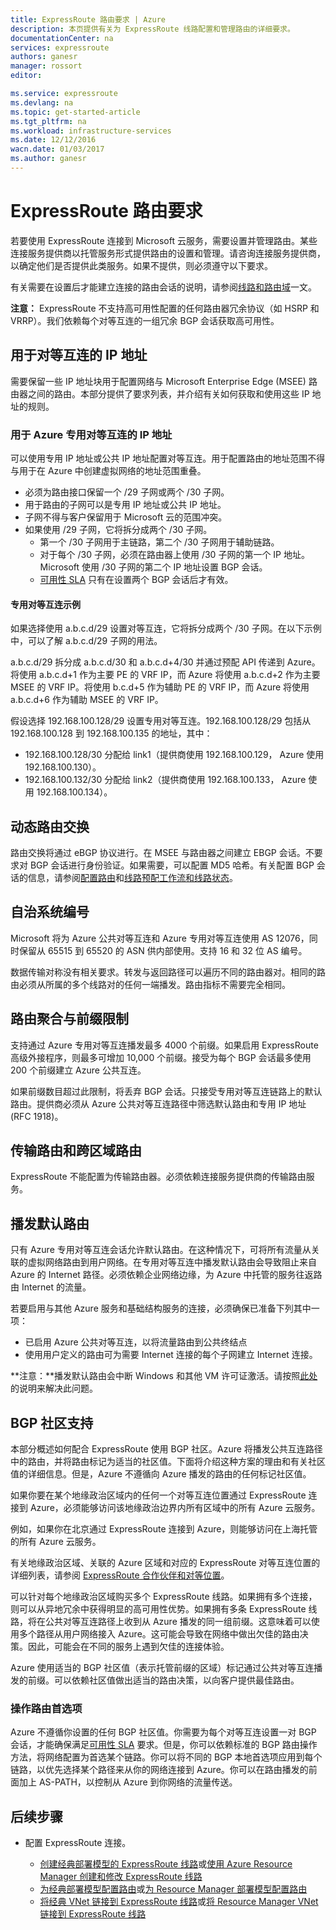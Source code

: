 ```yaml
---
title: ExpressRoute 路由要求 | Azure
description: 本页提供有关为 ExpressRoute 线路配置和管理路由的详细要求。
documentationCenter: na
services: expressroute
authors: ganesr
manager: rossort
editor: 

ms.service: expressroute
ms.devlang: na
ms.topic: get-started-article
ms.tgt_pltfrm: na
ms.workload: infrastructure-services
ms.date: 12/12/2016
wacn.date: 01/03/2017
ms.author: ganesr
---
```


# ExpressRoute 路由要求  

若要使用 ExpressRoute 连接到 Microsoft 云服务，需要设置并管理路由。某些连接服务提供商以托管服务形式提供路由的设置和管理。请咨询连接服务提供商，以确定他们是否提供此类服务。如果不提供，则必须遵守以下要求。

有关需要在设置后才能建立连接的路由会话的说明，请参阅[线路和路由域](./expressroute-circuit-peerings.md)一文。

**注意：** ExpressRoute 不支持高可用性配置的任何路由器冗余协议（如 HSRP 和 VRRP）。我们依赖每个对等互连的一组冗余 BGP 会话获取高可用性。

## 用于对等互连的 IP 地址
需要保留一些 IP 地址块用于配置网络与 Microsoft Enterprise Edge (MSEE) 路由器之间的路由。本部分提供了要求列表，并介绍有关如何获取和使用这些 IP 地址的规则。

### 用于 Azure 专用对等互连的 IP 地址
可以使用专用 IP 地址或公共 IP 地址配置对等互连。用于配置路由的地址范围不得与用于在 Azure 中创建虚拟网络的地址范围重叠。

 - 必须为路由接口保留一个 /29 子网或两个 /30 子网。
 - 用于路由的子网可以是专用 IP 地址或公共 IP 地址。
 - 子网不得与客户保留用于 Microsoft 云的范围冲突。
 - 如果使用 /29 子网，它将拆分成两个 /30 子网。 
     - 第一个 /30 子网用于主链路，第二个 /30 子网用于辅助链路。
     - 对于每个 /30 子网，必须在路由器上使用 /30 子网的第一个 IP 地址。Microsoft 使用 /30 子网的第二个 IP 地址设置 BGP 会话。
     - [可用性 SLA](https://www.azure.cn/support/legal/sla/) 只有在设置两个 BGP 会话后才有效。  

#### 专用对等互连示例

如果选择使用 a.b.c.d/29 设置对等互连，它将拆分成两个 /30 子网。在以下示例中，可以了解 a.b.c.d/29 子网的用法。

a.b.c.d/29 拆分成 a.b.c.d/30 和 a.b.c.d+4/30 并通过预配 API 传递到 Azure。将使用 a.b.c.d+1 作为主要 PE 的 VRF IP，而 Azure 将使用 a.b.c.d+2 作为主要 MSEE 的 VRF IP。将使用 b.c.d+5 作为辅助 PE 的 VRF IP，而 Azure 将使用 a.b.c.d+6 作为辅助 MSEE 的 VRF IP。

假设选择 192.168.100.128/29 设置专用对等互连。192.168.100.128/29 包括从 192.168.100.128 到 192.168.100.135 的地址，其中：

- 192\.168.100.128/30 分配给 link1（提供商使用 192.168.100.129， Azure 使用 192.168.100.130）。
- 192\.168.100.132/30 分配给 link2（提供商使用 192.168.100.133， Azure 使用 192.168.100.134）。

## 动态路由交换

路由交换将通过 eBGP 协议进行。在 MSEE 与路由器之间建立 EBGP 会话。不要求对 BGP 会话进行身份验证。如果需要，可以配置 MD5 哈希。有关配置 BGP 会话的信息，请参阅[配置路由](./expressroute-howto-routing-classic.md)和[线路预配工作流和线路状态](./expressroute-workflows.md)。

## 自治系统编号

Microsoft 将为 Azure 公共对等互连和 Azure 专用对等互连使用 AS 12076，同时保留从 65515 到 65520 的 ASN 供内部使用。支持 16 和 32 位 AS 编号。

数据传输对称没有相关要求。转发与返回路径可以遍历不同的路由器对。相同的路由必须从所属的多个线路对的任何一端播发。路由指标不需要完全相同。

## 路由聚合与前缀限制
支持通过 Azure 专用对等互连播发最多 4000 个前缀。如果启用 ExpressRoute 高级外接程序，则最多可增加 10,000 个前缀。接受为每个 BGP 会话最多使用 200 个前缀建立 Azure 公共互连。

如果前缀数目超过此限制，将丢弃 BGP 会话。只接受专用对等互连链路上的默认路由。提供商必须从 Azure 公共对等互连路径中筛选默认路由和专用 IP 地址 (RFC 1918)。

## 传输路由和跨区域路由
ExpressRoute 不能配置为传输路由器。必须依赖连接服务提供商的传输路由服务。

## <a name="advertising-default-routes"></a> 播发默认路由

只有 Azure 专用对等互连会话允许默认路由。在这种情况下，可将所有流量从关联的虚拟网络路由到用户网络。在专用对等互连中播发默认路由会导致阻止来自 Azure 的 Internet 路径。必须依赖企业网络边缘，为 Azure 中托管的服务往返路由 Internet 的流量。

 若要启用与其他 Azure 服务和基础结构服务的连接，必须确保已准备下列其中一项：

 - 已启用 Azure 公共对等互连，以将流量路由到公共终结点
 - 使用用户定义的路由可为需要 Internet 连接的每个子网建立 Internet 连接。

**注意：**播发默认路由会中断 Windows 和其他 VM 许可证激活。请按照[此处](http://blogs.msdn.com/b/mast/archive/2015/05/20/use-azure-custom-routes-to-enable-kms-activation-with-forced-tunneling.aspx)的说明来解决此问题。

## BGP 社区支持
本部分概述如何配合 ExpressRoute 使用 BGP 社区。Azure 将播发公共互连路径中的路由，并将路由标记为适当的社区值。下面将介绍这种方案的理由和有关社区值的详细信息。但是，Azure 不遵循向 Azure 播发的路由的任何标记社区值。

如果你要在某个地缘政治区域内的任何一个对等互连位置通过 ExpressRoute 连接到 Azure，必须能够访问该地缘政治边界内所有区域中的所有 Azure 云服务。

例如，如果你在北京通过 ExpressRoute 连接到 Azure，则能够访问在上海托管的所有 Azure 云服务。

有关地缘政治区域、关联的 Azure 区域和对应的 ExpressRoute 对等互连位置的详细列表，请参阅 [ExpressRoute 合作伙伴和对等位置](./expressroute-locations.md)。

可以针对每个地缘政治区域购买多个 ExpressRoute 线路。如果拥有多个连接，则可以从异地冗余中获得明显的高可用性优势。如果拥有多条 ExpressRoute 线路，将在公共对等互连路径上收到从 Azure 播发的同一组前缀。这意味着可以使用多个路径从用户网络接入 Azure。这可能会导致在网络中做出欠佳的路由决策。因此，可能会在不同的服务上遇到欠佳的连接体验。

 Azure 使用适当的 BGP 社区值（表示托管前缀的区域）标记通过公共对等互连播发的前缀。可以依赖社区值做出适当的路由决策，以向客户提供最佳路由。

### 操作路由首选项

Azure 不遵循你设置的任何 BGP 社区值。你需要为每个对等互连设置一对 BGP 会话，才能确保满足[可用性 SLA](https://www.azure.cn/support/legal/sla/) 要求。但是，你可以依赖标准的 BGP 路由操作方法，将网络配置为首选某个链路。你可以将不同的 BGP 本地首选项应用到每个链路，以优先选择某个路径来从你的网络连接到 Azure。你可以在路由播发的前面加上 AS-PATH，以控制从 Azure 到你网络的流量传送。

## 后续步骤

- 配置 ExpressRoute 连接。

    - [创建经典部署模型的 ExpressRoute 线路](./expressroute-howto-circuit-classic.md)或[使用 Azure Resource Manager 创建和修改 ExpressRoute 线路](./expressroute-howto-circuit-arm.md)
    - [为经典部署模型配置路由](./expressroute-howto-routing-classic.md)或[为 Resource Manager 部署模型配置路由](./expressroute-howto-routing-arm.md)
    - [将经典 VNet 链接到 ExpressRoute 线路](./expressroute-howto-linkvnet-classic.md)或[将 Resource Manager VNet 链接到 ExpressRoute 线路](./expressroute-howto-linkvnet-arm.md)

<!---HONumber=Mooncake_1226_2016-->